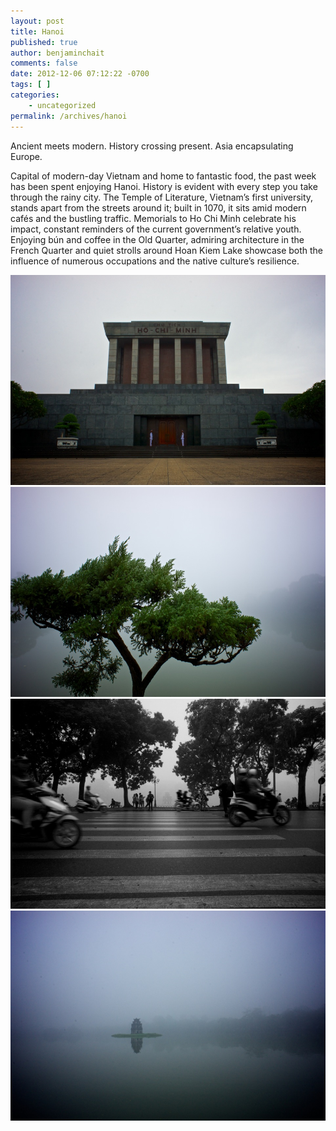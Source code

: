 ```yaml
---
layout: post
title: Hanoi
published: true
author: benjaminchait
comments: false
date: 2012-12-06 07:12:22 -0700
tags: [ ]
categories:
    - uncategorized
permalink: /archives/hanoi
---
```

Ancient meets modern. History crossing present. Asia encapsulating Europe.

Capital of modern-day Vietnam and home to fantastic food, the past week has been spent enjoying Hanoi. History is evident with every step you take through the rainy city. The Temple of Literature, Vietnam&#8217;s first university, stands apart from the streets around it; built in 1070, it sits amid modern cafés and the bustling traffic. Memorials to Ho Chi Minh celebrate his impact, constant reminders of the current government&#8217;s relative youth. Enjoying bún and coffee in the Old Quarter, admiring architecture in the French Quarter and quiet strolls around Hoan Kiem Lake showcase both the influence of numerous occupations and the native culture&#8217;s resilience.

![Ho Chi Minh Mausoleum][1]
![Hoan Kiem Lake][2]
![Motorbikes and Turtle Tower][3]
![Turtle Tower in Hoan Kiem Lake][4]

 [1]: /wp-content/uploads/media/img/2012/12/hanoi/DSC01017.jpg
 [2]: /wp-content/uploads/media/img/2012/12/hanoi/DSC01038.jpg
 [3]: /wp-content/uploads/media/img/2012/12/hanoi/DSC01049.jpg
 [4]: /wp-content/uploads/media/img/2012/12/hanoi/DSC01051.jpg
